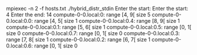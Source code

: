 mpiexec -n 2 -f hosts.txt ./hybrid_distr_stdin
Enter the start:
Enter the start:
4
Enter the end:
14
compute-0-0.local:0: range [4, 9[ size 5
	compute-0-0.local:0.0: range [4, 5[ size 1
	compute-0-0.local:0.4: range [8, 9[ size 1
	compute-0-0.local:0.1: range [5, 6[ size 1
	compute-0-0.local:0.5: range [0, 1[ size 0
	compute-0-0.local:0.7: range [0, 1[ size 0
	compute-0-0.local:0.3: range [7, 8[ size 1
	compute-0-0.local:0.2: range [6, 7[ size 1
	compute-0-0.local:0.6: range [0, 1[ size 0

